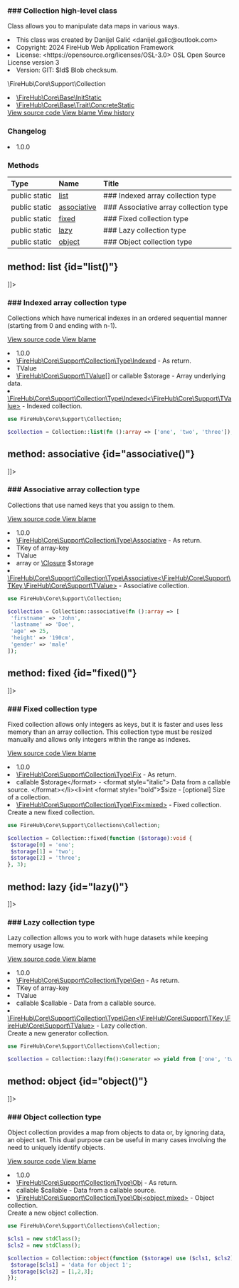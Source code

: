 <title># Collection</title>

<code-block lang="php">
<![CDATA[class \FireHub\Core\Support\Collection()]]>
</code-block>













### ### Collection high-level class

<p><format style="italic">Class allows you to manipulate data maps in various ways.</format></p>

<deflist>
    <def title="Class basic info:">
        <list><li>This class was created by Danijel Galić &lt;danijel.galic@outlook.com&gt;</li><li>Copyright: 2024 FireHub Web Application Framework</li><li>License: &lt;https://opensource.org/licenses/OSL-3.0&gt; OSL Open Source License version 3</li><li>Version: GIT: $Id$ Blob checksum.</li></list>
    </def>
</deflist>

<deflist><def title="Fully Qualified Class Name:">
        \FireHub\Core\Support\Collection
    </def><def title="Implements:">
        <list><li><a href="InitStatic.md">\FireHub\Core\Base\InitStatic</a></li></list>
    </def><def title="Uses:">
        <list><li><a href="ConcreteStatic.md">\FireHub\Core\Base\Trait\ConcreteStatic</a></li></list>
    </def><def title="Source code:">
        <a href="https://github.com/The-FireHub-Project/Core/blob/develop-pre-alpha-m1/src/support/firehub.Collection.php#L33">
            View source code
        </a>
    </def>
    <def title="Blame:">
        <a href="https://github.com/The-FireHub-Project/Core/blame/develop-pre-alpha-m1/src/support/firehub.Collection.php">
            View blame
        </a>
    </def>
    <def title="History:">
        <a href="https://github.com/The-FireHub-Project/Core/commits/develop-pre-alpha-m1/src/support/firehub.Collection.php">
            View history
        </a>
    </def></deflist>
### Changelog
<deflist>
    <def title="Version history:">
        <list><li>1.0.0</li></list>
    </def>
</deflist>


### Methods
| Type | Name | Title |
|:-----|:-----|:------|
|public static |<a href="#list()">list</a>|### Indexed array collection type|
|public static |<a href="#associative()">associative</a>|### Associative array collection type|
|public static |<a href="#fixed()">fixed</a>|### Fixed collection type|
|public static |<a href="#lazy()">lazy</a>|### Lazy collection type|
|public static |<a href="#object()">object</a>|### Object collection type|


## method: list {id="list()"}

<code-block lang="php">
    <![CDATA[public static Collection::list(\FireHub\Core\Support\TValue[]|callable $storage):\FireHub\Core\Support\Collection\Type\Indexed<\FireHub\Core\Support\TValue>]]>
</code-block>













### ### Indexed array collection type

<p><format style="italic">Collections which have numerical indexes in an ordered sequential manner (starting from 0 and ending with n-1).</format></p>

<deflist><def title="Source code:">
                <a href="https://github.com/The-FireHub-Project/Core/blob/develop-pre-alpha-m1/src/support/firehub.Collection.php#L64">
                    View source code
                </a>
            </def>
            <def title="Blame:">
                <a href="https://github.com/The-FireHub-Project/Core/blame/develop-pre-alpha-m1/src/support/firehub.Collection.php#L64">
                    View blame
                </a>
            </def></deflist>
<deflist>
    <def title="Version history:">
        <list><li>1.0.0</li></list>
    </def>
</deflist>
<deflist>
    <def title="This method uses:">
        <list><li><a href="Indexed.md">\FireHub\Core\Support\Collection\Type\Indexed</a>  - <format style="italic">As return.</format></li></list>
    </def>
</deflist>
<deflist>
    <def title="This method has templates:">
        <list><li>TValue</li></list>
    </def>
</deflist>
<deflist>
    <def title="This method has parameters:">
        <list><li><a href="TValue[].md">\FireHub\Core\Support\TValue[]</a> or callable <format style="bold">$storage</format> - <format style="italic">
Array underlying data.
</format></li></list>
    </def>
</deflist>
<deflist>
    <def title="This method returns:">
        <list><li><a href="TValue&gt;.md">\FireHub\Core\Support\Collection\Type\Indexed&lt;\FireHub\Core\Support\TValue&gt;</a> - <format style="italic">Indexed collection.</format></li></list>
    </def>
</deflist>
```php
use FireHub\Core\Support\Collection;

$collection = Collection::list(fn ():array => ['one', 'two', 'three']);
```

## method: associative {id="associative()"}

<code-block lang="php">
    <![CDATA[public static Collection::associative(array|\Closure $storage):\FireHub\Core\Support\Collection\Type\Associative<\FireHub\Core\Support\TKey,\FireHub\Core\Support\TValue>]]>
</code-block>













### ### Associative array collection type

<p><format style="italic">Collections that use named keys that you assign to them.</format></p>

<deflist><def title="Source code:">
                <a href="https://github.com/The-FireHub-Project/Core/blob/develop-pre-alpha-m1/src/support/firehub.Collection.php#L100">
                    View source code
                </a>
            </def>
            <def title="Blame:">
                <a href="https://github.com/The-FireHub-Project/Core/blame/develop-pre-alpha-m1/src/support/firehub.Collection.php#L100">
                    View blame
                </a>
            </def></deflist>
<deflist>
    <def title="Version history:">
        <list><li>1.0.0</li></list>
    </def>
</deflist>
<deflist>
    <def title="This method uses:">
        <list><li><a href="Associative.md">\FireHub\Core\Support\Collection\Type\Associative</a>  - <format style="italic">As return.</format></li></list>
    </def>
</deflist>
<deflist>
    <def title="This method has templates:">
        <list><li>TKey of array-key</li><li>TValue</li></list>
    </def>
</deflist>
<deflist>
    <def title="This method has parameters:">
        <list><li>array or <a href="Closure.md">\Closure</a> <format style="bold">$storage</format></li></list>
    </def>
</deflist>
<deflist>
    <def title="This method returns:">
        <list><li><a href="TValue&gt;.md">\FireHub\Core\Support\Collection\Type\Associative&lt;\FireHub\Core\Support\TKey,\FireHub\Core\Support\TValue&gt;</a> - <format style="italic">Associative collection.</format></li></list>
    </def>
</deflist>
```php
use FireHub\Core\Support\Collection;

$collection = Collection::associative(fn ():array => [
 'firstname' => 'John',
 'lastname' => 'Doe',
 'age' => 25,
 'height' => '190cm',
 'gender' => 'male'
]);
```

## method: fixed {id="fixed()"}

<code-block lang="php">
    <![CDATA[public static Collection::fixed(callable $storage, int $size):\FireHub\Core\Support\Collection\Type\Fix<mixed>]]>
</code-block>













### ### Fixed collection type

<p><format style="italic">Fixed collection allows only integers as keys, but it is faster and uses less memory than an array collection.
This collection type must be resized manually and allows only integers within the range as indexes.</format></p>

<deflist><def title="Source code:">
                <a href="https://github.com/The-FireHub-Project/Core/blob/develop-pre-alpha-m1/src/support/firehub.Collection.php#L135">
                    View source code
                </a>
            </def>
            <def title="Blame:">
                <a href="https://github.com/The-FireHub-Project/Core/blame/develop-pre-alpha-m1/src/support/firehub.Collection.php#L135">
                    View blame
                </a>
            </def></deflist>
<deflist>
    <def title="Version history:">
        <list><li>1.0.0</li></list>
    </def>
</deflist>
<deflist>
    <def title="This method uses:">
        <list><li><a href="Fix.md">\FireHub\Core\Support\Collection\Type\Fix</a>  - <format style="italic">As return.</format></li></list>
    </def>
</deflist>
<deflist>
    <def title="This method has parameters:">
        <list><li>callable <format style="bold">$storage</format> - <format style="italic">
Data from a callable source.
</format></li><li>int <format style="bold">$size</format> - <format style="italic">[optional] 
Size of a collection.
</format></li></list>
    </def>
</deflist>
<deflist>
    <def title="This method returns:">
        <list><li><a href="Fix&lt;mixed&gt;.md">\FireHub\Core\Support\Collection\Type\Fix&lt;mixed&gt;</a> - <format style="italic">Fixed collection.</format></li></list>
    </def>
</deflist>
Create a new fixed collection.
```php
use FireHub\Core\Support\Collections\Collection;

$collection = Collection::fixed(function ($storage):void {
 $storage[0] = 'one';
 $storage[1] = 'two';
 $storage[2] = 'three';
}, 3);
```

## method: lazy {id="lazy()"}

<code-block lang="php">
    <![CDATA[public static Collection::lazy(callable $callable):\FireHub\Core\Support\Collection\Type\Gen<\FireHub\Core\Support\TKey,\FireHub\Core\Support\TValue>]]>
</code-block>













### ### Lazy collection type

<p><format style="italic">Lazy collection allows you to work with huge datasets while keeping memory usage low.</format></p>

<deflist><def title="Source code:">
                <a href="https://github.com/The-FireHub-Project/Core/blob/develop-pre-alpha-m1/src/support/firehub.Collection.php#L169">
                    View source code
                </a>
            </def>
            <def title="Blame:">
                <a href="https://github.com/The-FireHub-Project/Core/blame/develop-pre-alpha-m1/src/support/firehub.Collection.php#L169">
                    View blame
                </a>
            </def></deflist>
<deflist>
    <def title="Version history:">
        <list><li>1.0.0</li></list>
    </def>
</deflist>
<deflist>
    <def title="This method uses:">
        <list><li><a href="Gen.md">\FireHub\Core\Support\Collection\Type\Gen</a>  - <format style="italic">As return.</format></li></list>
    </def>
</deflist>
<deflist>
    <def title="This method has templates:">
        <list><li>TKey of array-key</li><li>TValue</li></list>
    </def>
</deflist>
<deflist>
    <def title="This method has parameters:">
        <list><li>callable <format style="bold">$callable</format> - <format style="italic">
Data from a callable source.
</format></li></list>
    </def>
</deflist>
<deflist>
    <def title="This method returns:">
        <list><li><a href="TValue&gt;.md">\FireHub\Core\Support\Collection\Type\Gen&lt;\FireHub\Core\Support\TKey,\FireHub\Core\Support\TValue&gt;</a> - <format style="italic">Lazy collection.</format></li></list>
    </def>
</deflist>
Create a new generator collection.
```php
use FireHub\Core\Support\Collections\Collection;

$collection = Collection::lazy(fn():Generator => yield from ['one', 'two', 'three']);
```

## method: object {id="object()"}

<code-block lang="php">
    <![CDATA[public static Collection::object(callable $callable):\FireHub\Core\Support\Collection\Type\Obj<object,mixed>]]>
</code-block>













### ### Object collection type

<p><format style="italic">Object collection provides a map from objects to data or, by ignoring data, an object set.
This dual purpose can be useful in many cases involving the need to uniquely identify objects.</format></p>

<deflist><def title="Source code:">
                <a href="https://github.com/The-FireHub-Project/Core/blob/develop-pre-alpha-m1/src/support/firehub.Collection.php#L203">
                    View source code
                </a>
            </def>
            <def title="Blame:">
                <a href="https://github.com/The-FireHub-Project/Core/blame/develop-pre-alpha-m1/src/support/firehub.Collection.php#L203">
                    View blame
                </a>
            </def></deflist>
<deflist>
    <def title="Version history:">
        <list><li>1.0.0</li></list>
    </def>
</deflist>
<deflist>
    <def title="This method uses:">
        <list><li><a href="Obj.md">\FireHub\Core\Support\Collection\Type\Obj</a>  - <format style="italic">As return.</format></li></list>
    </def>
</deflist>
<deflist>
    <def title="This method has parameters:">
        <list><li>callable <format style="bold">$callable</format> - <format style="italic">
Data from a callable source.
</format></li></list>
    </def>
</deflist>
<deflist>
    <def title="This method returns:">
        <list><li><a href="Obj&lt;object,mixed&gt;.md">\FireHub\Core\Support\Collection\Type\Obj&lt;object,mixed&gt;</a> - <format style="italic">Object collection.</format></li></list>
    </def>
</deflist>
Create a new object collection.
```php
use FireHub\Core\Support\Collections\Collection;

$cls1 = new stdClass();
$cls2 = new stdClass();

$collection = Collection::object(function ($storage) use ($cls1, $cls2):void {
 $storage[$cls1] = 'data for object 1';
 $storage[$cls2] = [1,2,3];
});
```
